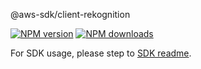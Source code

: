 @aws-sdk/client-rekognition

[![NPM version](https://img.shields.io/npm/v/@aws-sdk/client-rekognition/beta.svg)](https://www.npmjs.com/package/@aws-sdk/client-rekognition)
[![NPM downloads](https://img.shields.io/npm/dm/@aws-sdk/client-rekognition.svg)](https://www.npmjs.com/package/@aws-sdk/client-rekognition)

For SDK usage, please step to [SDK readme](https://github.com/aws/aws-sdk-js-v3).
